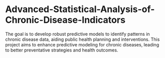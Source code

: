 # Advanced-Statistical-Analysis-of-Chronic-Disease-Indicators
The goal is to develop robust predictive models to identify patterns in chronic disease data, aiding public health planning and interventions. This project aims to enhance predictive modeling for chronic diseases, leading to better preventative strategies and health outcomes.
